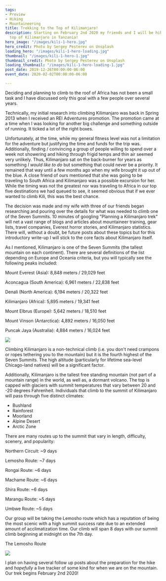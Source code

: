 ```yaml
---
tags:
- Preview
- Hiking
- Mountaineering
title: Trekking to the Top of Kilimanjaro!
description: Starting on February 2nd 2020 my friends and I will be hiking to the
  top of Kilimanjaro in Tanzania!
hero_image: "/images/kili-1-hero.jpg"
hero_credit: Photo by Sergey Pesterev on Unsplash
loading_hero: "/images/kili-1-hero-loading.jpg"
thumbnail: "/images/kili-1-hero-1.jpg"
thumbnail_credit: Photo by Sergey Pesterev on Unsplash
loading_thumbnail: "/images/kili-1-hero-loading-1.jpg"
post_date: 2019-12-26T00:00:00-06:00
event_date: 2020-02-02T00:00:00-06:00

---
```

Deciding and planning to climb to the roof of Africa has not been a small task and I have discussed only this goal with a few people over several years. 

Technically, my initial research into climbing Kilimanjaro was back in Spring 2013 when I received an REI Adventures promotion. The promotion came at a time when I was looking for another big challenge and something outside of running. It ticked a lot of the right boxes.

Unfortunately, at the time, while my general fitness level was not a limitation for the adventure but justifying the time and funds for the trip was. Additionally, finding / convincing a group of people willing to spend over a week not showering and hiking through frigid temps and thin air seemed very unlikely. Thus, Kilimanjaro sat on the back-burner for years as something _I would like to do_ but something that could never be a priority. It remained that way until a few months ago when my wife brought it up out of the blue. A close friend of ours mentioned that she was going to be traveling to South Africa and Kilimanjaro was a possible excursion for her. While the timing was not the greatest nor was traveling to Africa in our top five destinations we had queued to see, it seemed obvious that if we ever wanted to climb Kili, this was the best chance.

The decision was made and my wife with three of our friends began researching and pouring over the details for what was needed to climb one of the Seven Summits. 10 minutes of googling "Planning a Kilimanjaro trek" will net a vast range of blogs and articles about mountaineer training, gear lists, travel companies, Everest horror stories, and Kilimanjaro statistics. There will, without a doubt, be future posts about these topics but for this introductory write-up I will stick to the core facts about Kilimanjaro itself.

As I mentioned, Kilimanjaro is one of the Seven Summits (the tallest mountain on each continent). There are several definitions of the list depending on Europe and Oceania criteria, but you will typically see the following peaks included:

Mount Everest (Asia): 8,848 meters / 29,029 feet

Aconcagua (South America): 6,961 meters / 22,838 feet

Denali (North America): 6,194 meters / 20,322 feet

Kilimanjaro (Africa): 5,895 meters / 19,341 feet

Mount Elbrus (Europe): 5,642 meters / 18,510 feet

Mount Vinson (Antarctica): 4,892 meters / 16,050 feet

Puncak Jaya (Australia): 4,884 meters / 16,024 feet

![](/images/seven-summits.png)

Climbing Kilimanjaro is a non-technical climb (i.e. you don't need crampons or ropes tethering you to the mountain) but it is the fourth highest of the Seven Summits. The high altitude (particularly for lifetime sea-level Chicago-land natives) will be a significant factor.

Additionally, Kilimanjaro is the tallest free standing mountain (not part of a mountain range) in the world, as well as, a dormant volcano. The top is capped with glaciers with summit temperatures that vary between 20 and -20 degrees Fahrenheit. Individuals that climb to the summit of Kilimanjaro will pass through five distinct climates:

* Bushland
* Rainforest
* Moorland
* Alpine Desert
* Arctic Zone

There are many routes up to the summit that vary in length, difficulty, scenery, and popularity:

Northern Circuit: \~9 days

Lemosho Route: \~7 days

Rongai Route: \~6 days

Machame Route: \~6 days

Shira Route: \~6 days

Marangu Route: \~5 days

Umbwe Route: \~5 days

Our group will be taking the Lemosho route which has a reputation of being the most scenic with a high summit success rate due to an extended amount of acclimatization time. Our climb will span 8 days with our summit climb beginning at midnight on the 7th day.

The Lemosho Route

![](/images/lemosho-google-route.png)

I plan on having several follow up posts about the preparation for the hike and _hopefully_ a live tracker of some kind for when we are on the mountain. Our trek begins February 2nd 2020!